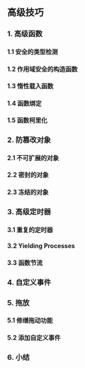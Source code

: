 ## 高级技巧

### 1. 高级函数

#### 1.1 安全的类型检测

#### 1.2 作用域安全的构造函数

#### 1.3 惰性载入函数

#### 1.4 函数绑定

#### 1.5 函数柯里化

### 2. 防篡改对象

#### 2.1 不可扩展的对象

#### 2.2 密封的对象

#### 2.3 冻结的对象

### 3. 高级定时器

#### 3.1 重复的定时器

#### 3.2 Yielding Processes

#### 3.3 函数节流

### 4. 自定义事件

### 5. 拖放

#### 5.1 修缮拖动功能

#### 5.2 添加自定义事件

### 6. 小结